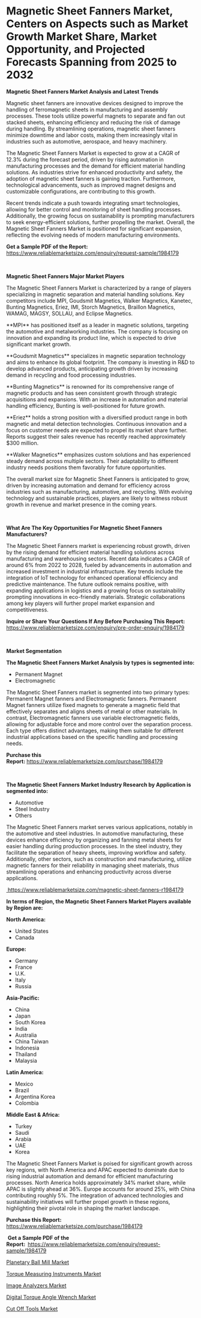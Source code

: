 <p><h1>Magnetic Sheet Fanners Market, Centers on Aspects such as Market Growth Market Share, Market Opportunity, and Projected Forecasts Spanning from 2025 to 2032</h1></p><p><strong>Magnetic Sheet Fanners Market Analysis and Latest Trends</strong></p>
<p><p>Magnetic sheet fanners are innovative devices designed to improve the handling of ferromagnetic sheets in manufacturing and assembly processes. These tools utilize powerful magnets to separate and fan out stacked sheets, enhancing efficiency and reducing the risk of damage during handling. By streamlining operations, magnetic sheet fanners minimize downtime and labor costs, making them increasingly vital in industries such as automotive, aerospace, and heavy machinery.</p><p>The Magnetic Sheet Fanners Market is expected to grow at a CAGR of 12.3% during the forecast period, driven by rising automation in manufacturing processes and the demand for efficient material handling solutions. As industries strive for enhanced productivity and safety, the adoption of magnetic sheet fanners is gaining traction. Furthermore, technological advancements, such as improved magnet designs and customizable configurations, are contributing to this growth.</p><p>Recent trends indicate a push towards integrating smart technologies, allowing for better control and monitoring of sheet handling processes. Additionally, the growing focus on sustainability is prompting manufacturers to seek energy-efficient solutions, further propelling the market. Overall, the Magnetic Sheet Fanners Market is positioned for significant expansion, reflecting the evolving needs of modern manufacturing environments.</p></p>
<p><strong>Get a Sample PDF of the Report:&nbsp;</strong> <a href="https://www.reliablemarketsize.com/enquiry/request-sample/1984179?utm_campaign=2176&utm_medium=2&utm_source=Github&utm_content=ia&utm_term=08042025&utm_id=magnetic-sheet-fanners">https://www.reliablemarketsize.com/enquiry/request-sample/1984179</a></p>
<p>&nbsp;</p>
<p><strong>Magnetic Sheet Fanners Major Market Players</strong></p>
<p><p>The Magnetic Sheet Fanners Market is characterized by a range of players specializing in magnetic separation and material handling solutions. Key competitors include MPI, Goudsmit Magnetics, Walker Magnetics, Kanetec, Bunting Magnetics, Eriez, IMI, Storch Magnetics, Braillon Magnetics, WAMAG, MAGSY, SOLLAU, and Eclipse Magnetics. </p><p>**MPI** has positioned itself as a leader in magnetic solutions, targeting the automotive and metalworking industries. The company is focusing on innovation and expanding its product line, which is expected to drive significant market growth.</p><p>**Goudsmit Magnetics** specializes in magnetic separation technology and aims to enhance its global footprint. The company is investing in R&D to develop advanced products, anticipating growth driven by increasing demand in recycling and food processing industries.</p><p>**Bunting Magnetics** is renowned for its comprehensive range of magnetic products and has seen consistent growth through strategic acquisitions and expansions. With an increase in automation and material handling efficiency, Bunting is well-positioned for future growth.</p><p>**Eriez** holds a strong position with a diversified product range in both magnetic and metal detection technologies. Continuous innovation and a focus on customer needs are expected to propel its market share further. Reports suggest their sales revenue has recently reached approximately $300 million.</p><p>**Walker Magnetics** emphasizes custom solutions and has experienced steady demand across multiple sectors. Their adaptability to different industry needs positions them favorably for future opportunities.</p><p>The overall market size for Magnetic Sheet Fanners is anticipated to grow, driven by increasing automation and demand for efficiency across industries such as manufacturing, automotive, and recycling. With evolving technology and sustainable practices, players are likely to witness robust growth in revenue and market presence in the coming years.</p></p>
<p>&nbsp;</p>
<p><strong>What Are The Key Opportunities For Magnetic Sheet Fanners Manufacturers?</strong></p>
<p><p>The Magnetic Sheet Fanners market is experiencing robust growth, driven by the rising demand for efficient material handling solutions across manufacturing and warehousing sectors. Recent data indicates a CAGR of around 6% from 2022 to 2028, fueled by advancements in automation and increased investment in industrial infrastructure. Key trends include the integration of IoT technology for enhanced operational efficiency and predictive maintenance. The future outlook remains positive, with expanding applications in logistics and a growing focus on sustainability prompting innovations in eco-friendly materials. Strategic collaborations among key players will further propel market expansion and competitiveness.</p></p>
<p><strong>Inquire or Share Your Questions If Any Before Purchasing This Report:</strong> <a href="https://www.reliablemarketsize.com/enquiry/pre-order-enquiry/1984179?utm_campaign=2176&utm_medium=2&utm_source=Github&utm_content=ia&utm_term=08042025&utm_id=magnetic-sheet-fanners">https://www.reliablemarketsize.com/enquiry/pre-order-enquiry/1984179</a></p>
<p>&nbsp;</p>
<p><strong>Market Segmentation</strong></p>
<p><strong>The Magnetic Sheet Fanners Market Analysis by types is segmented into:</strong></p>
<p><ul><li>Permanent Magnet</li><li>Electromagnetic</li></ul></p>
<p><p>The Magnetic Sheet Fanners market is segmented into two primary types: Permanent Magnet fanners and Electromagnetic fanners. Permanent Magnet fanners utilize fixed magnets to generate a magnetic field that effectively separates and aligns sheets of metal or other materials. In contrast, Electromagnetic fanners use variable electromagnetic fields, allowing for adjustable force and more control over the separation process. Each type offers distinct advantages, making them suitable for different industrial applications based on the specific handling and processing needs.</p></p>
<p><strong>Purchase this Report:&nbsp;</strong><a href="https://www.reliablemarketsize.com/purchase/1984179?utm_campaign=2176&utm_medium=2&utm_source=Github&utm_content=ia&utm_term=08042025&utm_id=magnetic-sheet-fanners">https://www.reliablemarketsize.com/purchase/1984179</a></p>
<p>&nbsp;</p>
<p><strong>The Magnetic Sheet Fanners Market Industry Research by Application is segmented into:</strong></p>
<p><ul><li>Automotive</li><li>Steel Industry</li><li>Others</li></ul></p>
<p><p>The Magnetic Sheet Fanners market serves various applications, notably in the automotive and steel industries. In automotive manufacturing, these devices enhance efficiency by organizing and fanning metal sheets for easier handling during production processes. In the steel industry, they facilitate the separation of heavy sheets, improving workflow and safety. Additionally, other sectors, such as construction and manufacturing, utilize magnetic fanners for their reliability in managing sheet materials, thus streamlining operations and enhancing productivity across diverse applications.</p></p>
<p><a href="https://www.reliablemarketsize.com/magnetic-sheet-fanners-r1984179?utm_campaign=2176&utm_medium=2&utm_source=Github&utm_content=ia&utm_term=08042025&utm_id=magnetic-sheet-fanners">&nbsp;https://www.reliablemarketsize.com/magnetic-sheet-fanners-r1984179</a></p>
<p><strong>In terms of Region, the Magnetic Sheet Fanners Market Players available by Region are:</strong></p>
<p>
    <p> <strong> North America: </strong>
        <ul>
            <li>United States</li>
            <li>Canada</li>
        </ul>
        </p> 
    <p> <strong> Europe: </strong>
        <ul>
            <li>Germany</li>
            <li>France</li>
            <li>U.K.</li>
            <li>Italy</li>
            <li>Russia</li>
        </ul>
        </p> 
    <p> <strong> Asia-Pacific: </strong>
        <ul>
            <li>China</li>
            <li>Japan</li>
            <li>South Korea</li>
            <li>India</li>
            <li>Australia</li>
            <li>China Taiwan</li>
            <li>Indonesia</li>
            <li>Thailand</li>
            <li>Malaysia</li>
        </ul>
        </p> 
    <p> <strong> Latin America: </strong>
        <ul>
            <li>Mexico</li>
            <li>Brazil</li>
            <li>Argentina Korea</li>
            <li>Colombia</li>
        </ul>
        </p> 
    <p> <strong> Middle East & Africa: </strong>
        <ul>
            <li>Turkey</li>
            <li>Saudi</li>
            <li>Arabia</li>
            <li>UAE</li>
            <li>Korea</li>
        </ul>
    </p>
    </p>
<p><p>The Magnetic Sheet Fanners Market is poised for significant growth across key regions, with North America and APAC expected to dominate due to rising industrial automation and demand for efficient manufacturing processes. North America holds approximately 34% market share, while APAC is slightly ahead at 36%. Europe accounts for around 25%, with China contributing roughly 5%. The integration of advanced technologies and sustainability initiatives will further propel growth in these regions, highlighting their pivotal role in shaping the market landscape.</p></p>
<p><strong>Purchase this Report: </strong><a href="https://www.reliablemarketsize.com/purchase/1984179?utm_campaign=2176&utm_medium=2&utm_source=Github&utm_content=ia&utm_term=08042025&utm_id=magnetic-sheet-fanners">https://www.reliablemarketsize.com/purchase/1984179</a></p>
<p>&nbsp;<strong>Get a Sample PDF of the Report:&nbsp;&nbsp;</strong><a href="https://www.reliablemarketsize.com/enquiry/request-sample/1984179?utm_campaign=2176&utm_medium=2&utm_source=Github&utm_content=ia&utm_term=08042025&utm_id=magnetic-sheet-fanners">https://www.reliablemarketsize.com/enquiry/request-sample/1984179</a></p>
<p><strong></strong></p>
<p><p><a href="https://github.com/casalalimo40/Market-Research-Report-List-1/blob/main/planetary-ball-mill-market.md?utm_campaign=2176&utm_medium=2&utm_source=Github&utm_content=ia&utm_term=08042025&utm_id=magnetic-sheet-fanners">Planetary Ball Mill Market</a></p><p><a href="https://github.com/baraohinze3x/Market-Research-Report-List-1/blob/main/torque-measuring-instruments-market.md?utm_campaign=2176&utm_medium=2&utm_source=Github&utm_content=ia&utm_term=08042025&utm_id=magnetic-sheet-fanners">Torque Measuring Instruments Market</a></p><p><a href="https://github.com/careymartta6/Market-Research-Report-List-1/blob/main/image-analyzers-market.md?utm_campaign=2176&utm_medium=2&utm_source=Github&utm_content=ia&utm_term=08042025&utm_id=magnetic-sheet-fanners">Image Analyzers Market</a></p><p><a href="https://github.com/elizabethdagraca/Market-Research-Report-List-5/blob/main/digital-torque-angle-wrench-market.md?utm_campaign=2176&utm_medium=2&utm_source=Github&utm_content=ia&utm_term=08042025&utm_id=magnetic-sheet-fanners">Digital Torque Angle Wrench Market</a></p><p><a href="https://github.com/santosh758595/Market-Research-Report-List-7/blob/main/cut-off-tools-market.md?utm_campaign=2176&utm_medium=2&utm_source=Github&utm_content=ia&utm_term=08042025&utm_id=magnetic-sheet-fanners">Cut Off Tools Market</a></p></p>
